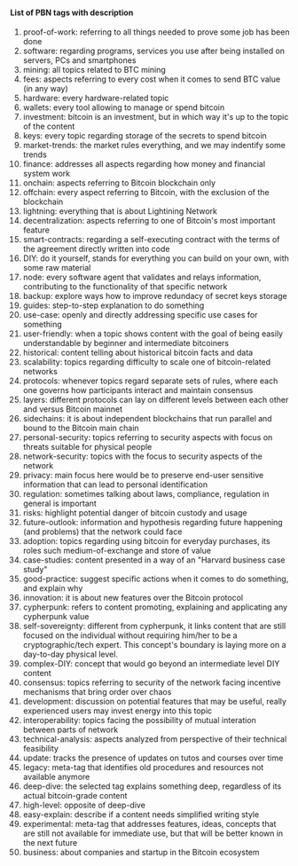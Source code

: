 #### List of PBN tags with description

 1. proof-of-work: referring to all things needed to prove some job has been done
 2. software: regarding programs, services you use after being installed on servers, PCs and smartphones
 3. mining: all topics related to BTC mining
 4. fees: aspects referring to every cost when it comes to send BTC value (in any way)
 5. hardware: every hardware-related topic
 6. wallets: every tool allowing to manage or spend bitcoin
 7. investment: bitcoin is an investment, but in which way it's up to the topic of the content
 8. keys: every topic regarding storage of the secrets to spend bitcoin
 9. market-trends: the market rules everything, and we may indentify some trends
10. finance: addresses all aspects regarding how money and financial system work
11. onchain: aspects referring to Bitcoin blockchain only
12. offchain: every aspect referring to Bitcoin, with the exclusion of the blockchain
13. lightning: everything that is about Lightining Network
14. decentralization: aspects referring to one of Bitcoin's most important feature
15. smart-contracts: regarding a self-executing contract with the terms of the agreement directly written into code
16. DIY: do it yourself, stands for everything you can build on your own, with some raw material
17. node: every software agent that validates and relays information, contributing to the functionality of that specific network
18. backup: explore ways how to improve redundacy of secret keys storage
19. guides: step-to-step explanation to do something
20. use-case: openly and directly addressing specific use cases for something
21. user-friendly: when a topic shows content with the goal of being easily understandable by beginner and intermediate bitcoiners
22. historical: content telling about historical bitcoin facts and data
23. scalability: topics regarding difficulty to scale one of bitcoin-related networks
24. protocols: whenever topics regard separate sets of rules, where each one governs how participants interact and maintain consensus
25. layers: different protocols can lay on different levels between each other and versus Bitcoin mainnet
26. sidechains: it is about independent blockchains that run parallel and bound to the Bitcoin main chain
27. personal-security: topics referring to security aspects with focus on threats suitable for physical people
28. network-security: topics with the focus to security aspects of the network
29. privacy: main focus here would be to preserve end-user sensitive information that can lead to personal identification
30. regulation: sometimes talking about laws, compliance, regulation in general is important
31. risks: highlight potential danger of bitcoin custody and usage
32. future-outlook: information and hypothesis regarding future happening (and problems) that the network could face
33. adoption: topics regarding using bitcoin for everyday purchases, its roles such medium-of-exchange and store of value
34. case-studies: content presented in a way of an "Harvard business case study"
35. good-practice: suggest specific actions when it comes to do something, and explain why
36. innovation: it is about new features over the Bitcoin protocol
37. cypherpunk: refers to content promoting, explaining and applicating any cypherpunk value
38. self-sovereignty: different from cypherpunk, it links content that are still focused on the individual without requiring him/her to be a cryptographic/tech expert. This concept's boundary is laying more on a day-to-day physical level.
39. complex-DIY: concept that would go beyond an intermediate level DIY content
40. consensus: topics referring to security of the network facing incentive mechanisms that bring order over chaos
41. development: discussion on potential features that may be useful, really experienced users may invest energy into this topic
42. interoperability: topics facing the possibility of mutual interation between parts of network
43. technical-analysis: aspects analyzed from perspective of their technical feasibility
44. update: tracks the presence of updates on tutos and courses over time
45. legacy: meta-tag that identifies old procedures and resources not available anymore
46. deep-dive: the selected tag explains something deep, regardless of its actual bitcoin-grade content
47. high-level: opposite of deep-dive
48. easy-explain: describe if a content needs simplified writing style
49. experimental: meta-tag that addresses features, ideas, concepts that are still not available for immediate use, but that will be better known in the next future
50. business: about companies and startup in the Bitcoin ecosystem
